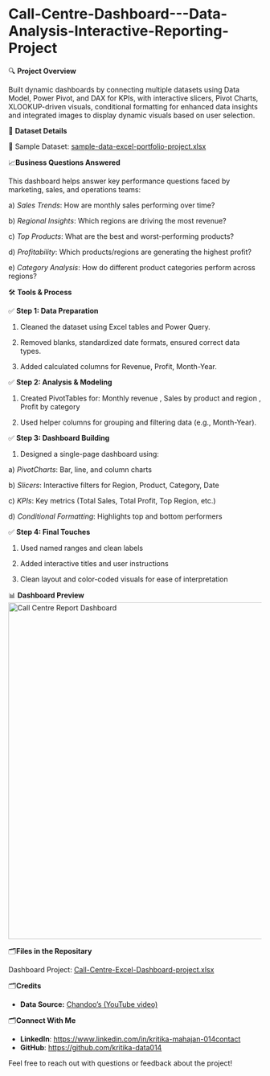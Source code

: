 # Call-Centre-Dashboard---Data-Analysis-Interactive-Reporting-Project

🔍 **Project Overview**

Built dynamic dashboards by connecting multiple datasets using Data Model, Power Pivot, and  DAX for KPIs, with interactive slicers, Pivot Charts, XLOOKUP-driven visuals, conditional formatting  for enhanced data insights and integrated images to display dynamic visuals based on user selection.

📁 **Dataset Details**

📌 Sample Dataset: [sample-data-excel-portfolio-project.xlsx](https://github.com/user-attachments/files/21219740/sample-data-excel-portfolio-project.xlsx)

📈**Business Questions Answered**

This dashboard helps answer key performance questions faced by marketing, sales, and operations teams:

a) _Sales Trends_: How are monthly sales performing over time?

b) _Regional Insights_: Which regions are driving the most revenue?

c) _Top Products_: What are the best and worst-performing products?

d) _Profitability_: Which products/regions are generating the highest profit?

e) _Category Analysis_: How do different product categories perform across regions?

🛠️ **Tools & Process**

✅ **Step 1: Data Preparation**

1. Cleaned the dataset using Excel tables and Power Query.

2. Removed blanks, standardized date formats, ensured correct data types.

3. Added calculated columns for Revenue, Profit, Month-Year.

✅ **Step 2: Analysis & Modeling**
 
1. Created PivotTables for: Monthly revenue , Sales by product and region , Profit by category

2. Used helper columns for grouping and filtering data (e.g., Month-Year).

✅ **Step 3: Dashboard Building**
   
1. Designed a single-page dashboard using:

  a) _PivotCharts_: Bar, line, and column charts

  b) _Slicers_: Interactive filters for Region, Product, Category, Date

  c) _KPIs_: Key metrics (Total Sales, Total Profit, Top Region, etc.)

  d) _Conditional Formatting_: Highlights top and bottom performers

✅ **Step 4: Final Touches**

1. Used named ranges and clean labels

2. Added interactive titles and user instructions

3. Clean layout and color-coded visuals for ease of interpretation

📊 **Dashboard Preview**
<img width="1380" height="670" alt="Call Centre Report Dashboard" src="https://github.com/user-attachments/assets/a70055b5-0159-4317-99ee-dbcad467b0e5" />

🗂️**Files in the Repositary**

  Dashboard Project: [Call-Centre-Excel-Dashboard-project.xlsx](https://github.com/user-attachments/files/21219960/Call-Centre-Excel-Dashboard-project.xlsx)

🗂️**Credits**

 - **Data Source:** [Chandoo’s (YouTube video) ](https://youtu.be/mYdM46FAQJY) 

🗂️**Connect With Me**

- **LinkedIn**: https://www.linkedin.com/in/kritika-mahajan-014contact
- **GitHub**: https://github.com/kritika-data014

Feel free to reach out with questions or feedback about the project!





